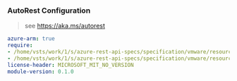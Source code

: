 ### AutoRest Configuration

> see https://aka.ms/autorest

``` yaml
azure-arm: true
require:
- /home/vsts/work/1/s/azure-rest-api-specs/specification/vmware/resource-manager/readme.md
- /home/vsts/work/1/s/azure-rest-api-specs/specification/vmware/resource-manager/readme.go.md
license-header: MICROSOFT_MIT_NO_VERSION
module-version: 0.1.0

```